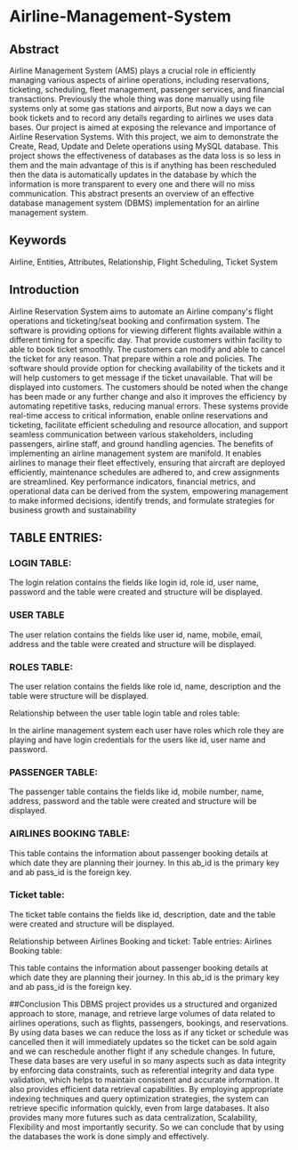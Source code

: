 # Airline-Management-System
## Abstract
Airline Management System (AMS) plays a crucial role in efficiently managing various aspects of airline operations, including reservations, ticketing, scheduling, fleet management, passenger services, and financial transactions. Previously the whole thing was done manually using file systems only at some gas stations and airports, But now a days we can book tickets and to record any details regarding to airlines we uses data bases. Our project is aimed at exposing the relevance and importance of Airline Reservation Systems. With this project, we aim to demonstrate the Create, Read, Update and Delete operations using MySQL database. This project shows the effectiveness of databases as the data loss is so less in them and the main advantage of this is if anything has been rescheduled then the data is automatically updates in the database by which the information is more transparent to every one and there will no miss communication. This abstract presents an overview of an effective database management system (DBMS) implementation for an airline management system.

## Keywords 
Airline, Entities, Attributes, Relationship, Flight Scheduling, Ticket System

## Introduction
Airline Reservation System aims to automate an Airline company's flight operations and ticketing/seat booking and confirmation system. The software is providing options for viewing different flights available within a different timing for a specific day. That provide customers within facility to able to book ticket smoothly. The customers can modify and able to cancel the ticket for any reason. That prepare within a role and policies. The software should provide option for checking availability of the tickets and it will help customers to get message if the ticket unavailable. That will be displayed into customers. The customers should be noted when the change has been made or any further change and also it improves the efficiency by automating repetitive tasks, reducing manual errors. These systems provide real-time access to critical information, enable online reservations and ticketing, facilitate efficient scheduling and resource allocation, and support seamless communication between various stakeholders, including passengers, airline staff, and ground handling agencies. The benefits of implementing an airline management system are manifold. It enables airlines to manage their fleet effectively, ensuring that aircraft are deployed efficiently, maintenance schedules are adhered to, and crew assignments are streamlined. Key performance indicators, financial metrics, and operational data can be derived from the system, empowering management to make informed decisions, identify trends, and formulate strategies for business growth and sustainability

## TABLE ENTRIES:
### LOGIN TABLE:

The login relation contains the fields like login id, role id, user name, password and the table were created and structure will be displayed.

### USER TABLE

The user relation contains the fields like user id, name, mobile, email, address and the table were created and structure will be displayed.

### ROLES TABLE:

The user relation contains the fields like role id, name, description and the table were structure will be displayed.

Relationship between the user table login table and roles table:

In the airline management system each user have roles which role they are playing and have login credentials for the users like id, user name and password.

### PASSENGER TABLE:
The passenger table contains the fields like id, mobile number, name, address, password and the table were created and structure will be displayed.

### AIRLINES BOOKING TABLE:

This table contains the information about passenger booking details at which date they are planning their journey. In this ab_id is the primary key and ab pass_id is the foreign key.

### Ticket table:

The ticket table contains the fields like id, description, date and the table were created and structure will be displayed.

Relationship between Airlines Booking and ticket:
Table entries:
Airlines Booking table:

This table contains the information about passenger booking details at which date they are planning their journey. In this ab_id is the primary key and ab pass_id is the foreign key.

##Conclusion
This DBMS project provides us a structured and organized approach to store, manage, and retrieve large volumes of data related to airlines operations, such as flights, passengers, bookings, and reservations. By using data bases we can reduce the loss as if any ticket or schedule was cancelled then it will immediately updates so the ticket can be sold again and we can reschedule another flight if any schedule changes. In future, These data bases are very useful in so many aspects such as data integrity by enforcing data constraints, such as referential integrity and data type validation, which helps to maintain consistent and accurate information. It also provides efficient data retrieval capabilities. By employing appropriate indexing techniques and query optimization strategies, the system can retrieve specific information quickly, even from large databases. It also provides many more futures such as data centralization, Scalability, Flexibility and most importantly security. So we can conclude that by using the databases the work is done simply and effectively.
